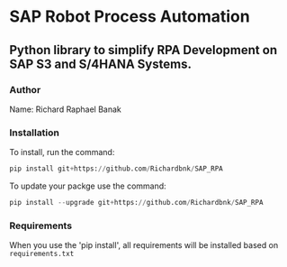 # SAP Robot Process Automation

## Python library to simplify RPA Development on SAP S3 and S/4HANA Systems.

### Author

Name: Richard Raphael Banak

### Installation

To install, run the command:

```python
pip install git+https://github.com/Richardbnk/SAP_RPA
```

To update your packge use the command:

```python
pip install --upgrade git+https://github.com/Richardbnk/SAP_RPA
```

### Requirements

When you use the 'pip install', all requirements will be installed based on `requirements.txt`
